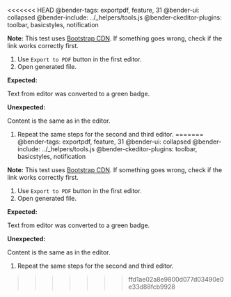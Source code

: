 <<<<<<< HEAD
@bender-tags: exportpdf, feature, 31
@bender-ui: collapsed
@bender-include: ../_helpers/tools.js
@bender-ckeditor-plugins: toolbar, basicstyles, notification

**Note:** This test uses <a href="https://stackpath.bootstrapcdn.com/bootstrap/4.3.1/css/bootstrap.min.css" target="_blank">Bootstrap CDN</a>. If something goes wrong, check if the link works correctly first.

1. Use `Export to PDF` button in the first editor.
1. Open generated file.

  **Expected:**

  Text from editor was converted to a green badge.

  **Unexpected:**

  Content is the same as in the editor.

1. Repeat the same steps for the second and third editor.
=======
@bender-tags: exportpdf, feature, 31
@bender-ui: collapsed
@bender-include: ../_helpers/tools.js
@bender-ckeditor-plugins: toolbar, basicstyles, notification

**Note:** This test uses <a href="https://stackpath.bootstrapcdn.com/bootstrap/4.3.1/css/bootstrap.min.css" target="_blank">Bootstrap CDN</a>. If something goes wrong, check if the link works correctly first.

1. Use `Export to PDF` button in the first editor.
1. Open generated file.

  **Expected:**

  Text from editor was converted to a green badge.

  **Unexpected:**

  Content is the same as in the editor.

1. Repeat the same steps for the second and third editor.
>>>>>>> ffd1ae02a8e9800d077d03490e0e33d88fcb9928
